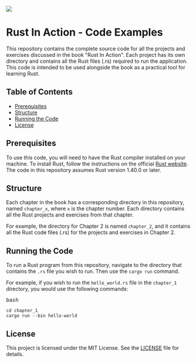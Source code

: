 ![](https://images.manning.com/264/352/resize/book/4/d33e139-a73e-4206-b457-6fa024449e33/McNamara-Rust-HI.png)

# Rust In Action - Code Examples

This repository contains the complete source code for all the projects and exercises discussed in the book "Rust In Action". Each project has its own directory and contains all the Rust files (.rs) required to run the application. This code is intended to be used alongside the book as a practical tool for learning Rust.

## Table of Contents

* [Prerequisites]()
* [Structure]()
* [Running the Code]()
* [License]()

## Prerequisites

To use this code, you will need to have the Rust compiler installed on your machine. To install Rust, follow the instructions on the official [Rust website](https://www.rust-lang.org/tools/install). The code in this repository assumes Rust version 1.40.0 or later.

## Structure

Each chapter in the book has a corresponding directory in this repository, named `chapter_x`, where `x` is the chapter number. Each directory contains all the Rust projects and exercises from that chapter.

For example, the directory for Chapter 2 is named `chapter_2`, and it contains all the Rust code files (.rs) for the projects and exercises in Chapter 2.

## Running the Code

To run a Rust program from this repository, navigate to the directory that contains the `.rs` file you wish to run. Then use the `cargo run` command.

For example, if you wish to run the `hello_world.rs` file in the `chapter_1` directory, you would use the following commands:

<pre><div class="bg-black rounded-md mb-4"><div class="flex items-center relative text-gray-200 bg-gray-800 px-4 py-2 text-xs font-sans justify-between rounded-t-md"><span>bash</span></div></div></pre>

<pre><div class="bg-black rounded-md mb-4"><div class="p-4 overflow-y-auto"><code class="!whitespace-pre hljs language-bash">cd chapter_1
cargo run --bin hello-world
</code></div></div></pre>

## License

This project is licensed under the MIT License. See the [LICENSE](https://chat.openai.com/LICENSE) file for details.

